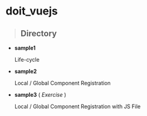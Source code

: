 # doit_vuejs


> ## Directory
 - **sample1**
    
    Life-cycle

 - **sample2**
    
    Local / Global Component Registration
- **sample3** ( *Exercise* )

    Local / Global Component Registration with JS File
